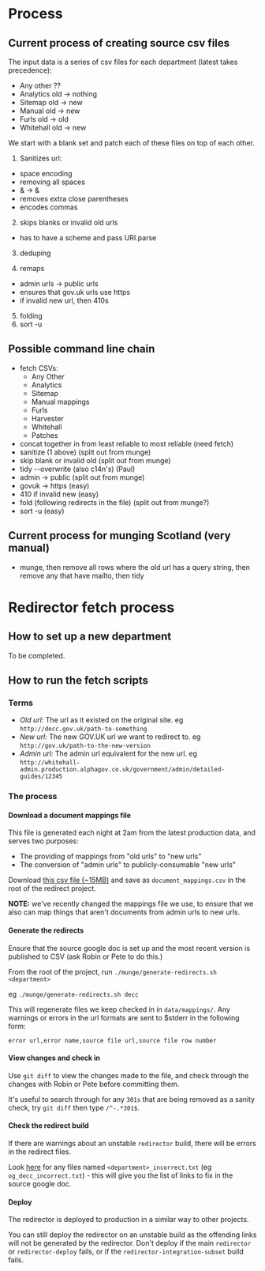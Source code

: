 
# Process

## Current process of creating source csv files

The input data is a series of csv files for each department (latest takes precedence):

* Any other ??
* Analytics old -> nothing
* Sitemap old -> new
* Manual old -> new
* Furls old -> old
* Whitehall old -> new

We start with a blank set and patch each of these files on top of each other.

1. Sanitizes url:

* space encoding
* removing all spaces
* &amp; -> &
* removes extra close parentheses
* encodes commas

2. skips blanks or invalid old urls

* has to have a scheme and pass URI.parse

3. deduping

4. remaps

* admin urls -> public urls
* ensures that gov.uk urls use https
* if invalid new url, then 410s

5. folding
6. sort -u

## Possible command line chain

* fetch CSVs:
  * Any Other
  * Analytics
  * Sitemap
  * Manual mappings
  * Furls
  * Harvester
  * Whitehall
  * Patches
* concat together in from least reliable to most reliable (need fetch)
* sanitize (1 above) (split out from munge)
* skip blank or invalid old (split out from munge)
* tidy --overwrite (also c14n's) (Paul)
* admin -> public (split out from munge)
* govuk -> https (easy)
* 410 if invalid new (easy)
* fold (following redirects in the file) (split out from munge?)
* sort -u (easy)

## Current process for munging Scotland (very manual)

* munge, then remove all rows where the old url has a query string, then remove any that have mailto, then tidy

# Redirector fetch process

## How to set up a new department

To be completed.

## How to run the fetch scripts

### Terms

* *Old url:* The url as it existed on the original site. eg `http://decc.gov.uk/path-to-something`
* *New url:* The new GOV.UK url we want to redirect to. eg `http://gov.uk/path-to-the-new-version`
* *Admin url:* The admin url equivalent for the new url. eg `http://whitehall-admin.production.alphagov.co.uk/government/admin/detailed-guides/12345`

### The process

#### Download a document mappings file

This file is generated each night at 2am from the latest production data, and serves two purposes:

* The providing of mappings from "old urls" to "new urls"
* The conversion of "admin urls" to publicly-consumable "new urls"

Download [this csv file (~15MB)](http://whitehall-admin.production.alphagov.co.uk/government/all_document_attachment_and_non_document_mappings.csv) and save as `document_mappings.csv` in the root of the redirect project.

**NOTE:** we've recently changed the mappings file we use, to ensure that we also can map things that aren't documents from admin urls to new urls.

#### Generate the redirects

Ensure that the source google doc is set up and the most recent version is published to CSV (ask Robin or Pete to do this.)

From the root of the project, run `./munge/generate-redirects.sh <department>`

eg `./munge/generate-redirects.sh decc`

This will regenerate files we keep checked in in `data/mappings/`. Any warnings or errors in the url formats are sent to $stderr in the following form:

    error url,error name,source file url,source file row number

#### View changes and check in

Use `git diff` to view the changes made to the file, and check through the changes with Robin or Pete before committing them.

It's useful to search through for any `301s` that are being removed as a sanity check, try `git diff` then type `/^-.*301$`.

#### Check the redirect build

If there are warnings about an unstable `redirector` build, there will be errors in the redirect files.

Look [here](http://ci.alphagov.co.uk/view/Transition/job/redirector/lastSuccessfulBuild/artifact/dist/) for any files named `<department>_incorrect.txt` (eg `og_decc_incorrect.txt`) - this will give you the list of links to fix in the source google doc.

#### Deploy

The redirector is deployed to production in a similar way to other projects.

You can still deploy the redirector on an unstable build as the offending links will not be generated by the redirector. Don't deploy if the main `redirector` or `redirector-deploy` fails, or if the `redirector-integration-subset` build fails.
